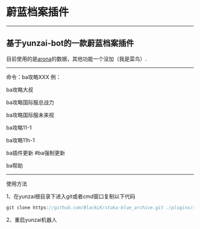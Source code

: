 # 蔚蓝档案插件
***
## 基于yunzai-bot的一款蔚蓝档案插件
目前使用的是[arona](https://doc.arona.diyigemt.com)的数据，其他功能一个没加（我是菜鸟）.
***
命令：ba攻略XXX 例：

ba攻略大叔

ba攻略国际服总战力

ba攻略国际服未来视

ba攻略11-1

ba攻略11h-1

ba插件更新 #ba强制更新

ba帮助

***
使用方法

1、在yunzai根目录下进入git或者cmd窗口复制以下代码

```javascript
git clone https://github.com/BlackLK/stuka-blue_archive.git ./plugins/stuka-blue_archive
```

2、重启yunzai机器人
